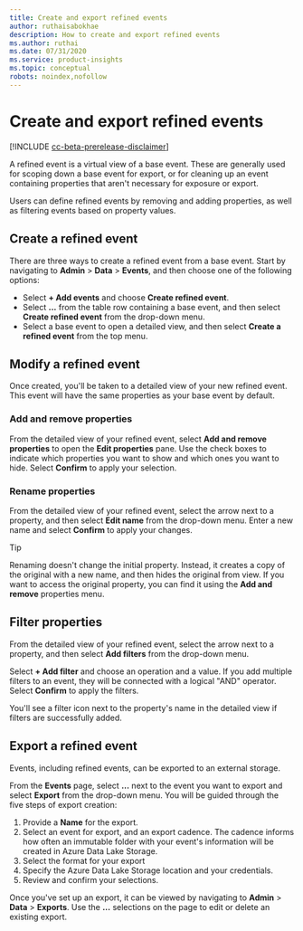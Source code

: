 ```yaml
---
title: Create and export refined events
author: ruthaisabokhae
description: How to create and export refined events
ms.author: ruthai
ms.date: 07/31/2020
ms.service: product-insights
ms.topic: conceptual
robots: noindex,nofollow
---
```


# Create and export refined events

[!INCLUDE [cc-beta-prerelease-disclaimer]( ../includes/cc-beta-prerelease-disclaimer.md)]

A refined event is a virtual view of a base event. These are generally used for scoping down a base event for export, or for cleaning up an event containing properties that aren't necessary for exposure or export.

Users can define refined events by removing and adding properties, as well as filtering events based on property values.

## Create a refined event

There are three ways to create a refined event from a base event. Start by navigating to **Admin** > **Data** > **Events**, and then choose one of the following options:

- Select **+ Add events** and choose **Create refined event**.
- Select **...** from the table row containing a base event, and then select **Create refined event** from the drop-down menu.
- Select a base event to open a detailed view, and then select **Create a refined event** from the top menu.

## Modify a refined event

Once created, you'll be taken to a detailed view of your new refined event. This event will have the same properties as your base event by default.

### Add and remove properties

From the detailed view of your refined event, select **Add and remove properties** to open the **Edit properties** pane. Use the check boxes to indicate which properties you want to show and which ones you want to hide. Select **Confirm** to apply your selection.

### Rename properties

From the detailed view of your refined event, select the arrow next to a property, and then select **Edit name** from the drop-down menu. Enter a new name and select **Confirm** to apply your changes.

> [!TIP]
> Renaming doesn't change the initial property. Instead, it creates a copy of the original with a new name, and then hides the original from view. If you want to access the original property, you can find it using the **Add and remove** properties menu.

## Filter properties

From the detailed view of your refined event, select the arrow next to a property, and then select **Add filters** from the drop-down menu.

Select **+ Add filter** and choose an operation and a value. If you add multiple filters to an event, they will be connected with a logical "AND" operator. Select **Confirm** to apply the filters.

You'll see a filter icon next to the property's name in the detailed view if filters are successfully added.

## Export a refined event

Events, including refined events, can be exported to an external storage.

From the **Events** page, select **...** next to the event you want to export and select **Export** from the drop-down menu. You will be guided through the five steps of export creation:

1. Provide a **Name** for the export.
2. Select an event for export, and an export cadence. The cadence informs how often an immutable folder with your event's information will be created in Azure Data Lake Storage.
3. Select the format for your export
4. Specify the Azure Data Lake Storage location and your credentials.
5. Review and confirm your selections.

Once you've set up an export, it can be viewed by navigating to **Admin** > **Data** > **Exports**. Use the **...** selections on the page to edit or delete an existing export.
